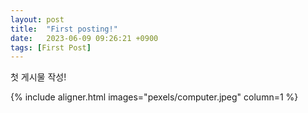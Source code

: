 ```yaml
---
layout: post
title:  "First posting!"
date:   2023-06-09 09:26:21 +0900
tags: [First Post]
---
```


첫 게시물 작성!

{% include aligner.html images="pexels/computer.jpeg" column=1 %}
